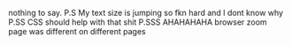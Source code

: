 nothing to say.
P.S My  text size is jumping so fkn hard and I dont know why 
P.SS CSS should help with that shit 
P.SSS AHAHAHAHA browser zoom page was different on different pages
 
